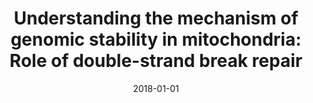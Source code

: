 ---
title: "Understanding the mechanism of genomic stability in mitochondria: Role of double-strand break repair"
collection: publications
category: conference
permalink: /publication/2018-01-01-mitochondrial-dsb-1
excerpt: 'Conference presentation on mitochondrial DNA repair mechanisms.'
date: 2018-01-01
venue: 'MOLECULAR BIOLOGY OF THE CELL'
citation: 'Dahal, S., Tadi, S.K., Sebastian, R., & Raghavan, S.C. (2018). &quot;Understanding the mechanism of genomic stability in mitochondria: Role of double-strand break repair.&quot; <i>MOLECULAR BIOLOGY OF THE CELL</i>. 29(26).'
---